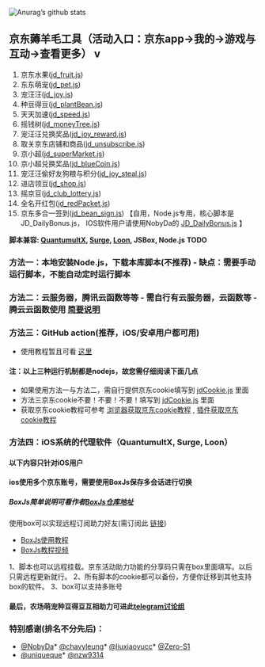 ![Anurag’s github stats](https://github-readme-stats.vercel.app/api?username=lxk0301&show_icons=true&theme=merko)

## 京东薅羊毛工具（活动入口：京东app->我的->游戏与互动->查看更多）   v
1.  京东水果([jd_fruit.js](https://raw.githubusercontent.com/lxk0301/scripts/master/jd_fruit.js))
2.  东东萌宠([jd_pet.js](https://raw.githubusercontent.com/lxk0301/scripts/master/jd_pet.js))
3.  宠汪汪([jd_joy.js](https://raw.githubusercontent.com/lxk0301/scripts/master/jd_joy.js))
4.  种豆得豆([jd_plantBean.js](https://raw.githubusercontent.com/lxk0301/scripts/master/jd_plantBean.js))
5.  天天加速([jd_speed.js](https://raw.githubusercontent.com/lxk0301/scripts/master/jd_speed.js))
6.  摇钱树([jd_moneyTree.js](https://raw.githubusercontent.com/lxk0301/scripts/master/jd_moneyTree.js))
7.  宠汪汪兑换奖品([jd_joy_reward.js](https://raw.githubusercontent.com/lxk0301/scripts/master/jd_joy_reward.js))
8.  取关京东店铺和商品([jd_unsubscribe.js](https://raw.githubusercontent.com/lxk0301/scripts/master/jd_unsubscribe.js))
9.  京小超([jd_superMarket.js](https://raw.githubusercontent.com/lxk0301/scripts/master/jd_superMarket.js))
10. 京小超兑换奖品([jd_blueCoin.js](https://raw.githubusercontent.com/lxk0301/scripts/master/jd_blueCoin.js))
11. 宠汪汪偷好友狗粮与积分([jd_joy_steal.js](https://raw.githubusercontent.com/lxk0301/scripts/master/jd_joy_steal.js))
12. 进店领豆([jd_shop.js](https://raw.githubusercontent.com/lxk0301/scripts/master/jd_shop.js))
13. 摇京豆([jd_club_lottery.js](https://raw.githubusercontent.com/lxk0301/scripts/master/jd_club_lottery.js))
14. 全名开红包([jd_redPacket.js](https://raw.githubusercontent.com/lxk0301/scripts/master/jd_redPacket.js))
15. 京东多合一签到([jd_bean_sign.js](https://raw.githubusercontent.com/lxk0301/scripts/master/jd_bean_sign.js)) 【自用，Node.js专用，核心脚本是JD_DailyBonus.js， IOS软件用户请使用NobyDa的 [JD_DailyBonus.js](https://raw.githubusercontent.com/NobyDa/Script/master/JD-DailyBonus/JD_DailyBonus.js) 】

**脚本兼容: [QuantumultX](https://apps.apple.com/us/app/quantumult-x/id1443988620), [Surge](https://apps.apple.com/us/app/surge-4/id1442620678), [Loon](https://apps.apple.com/us/app/loon/id1373567447), JSBox, Node.js**
**TODO**
### 方法一：本地安装Node.js，下载本库脚本(不推荐)  - 缺点：需要手动运行脚本，不能自动定时运行脚本
### 方法二：云服务器，腾讯云函数等等    - 需自行有云服务器，云函数等    - 腾云云函数使用 [简要说明](iCloud.md)        
### 方法三：GitHub action(推荐，iOS/安卓用户都可用) 
 - 使用教程暂且可看 [这里](githubAction.md)
#### 注：以上三种运行机制都是nodejs，故您需仔细阅读下面几点

  - 如果使用方法一与方法二，需自行提供京东cookie填写到 [jdCookie.js](https://github.com/lxk0301/scripts/blob/master/jdCookie.js) 里面
  - 方法三京东cookie不要！不要！不要！填写到 [jdCookie.js](https://github.com/lxk0301/scripts/blob/master/jdCookie.js) 里面   
  - 获取京东cookie教程可参考 [浏览器获取京东cookie教程](https://github.com/lxk0301/scripts/blob/master/backUp/GetJdCookie.md) , [插件获取京东cookie教程](https://github.com/lxk0301/scripts/blob/master/backUp/GetJdCookie2.md)
    
### 方法四：iOS系统的代理软件（QuantumultX, Surge, Loon）

#### 以下内容只针对iOS用户
#### ios使用多个京东账号，需要使用BoxJs保存多会话进行切换 
##### BoxJs简单说明可看作者[BoxJs仓库地址](https://github.com/chavyleung/scripts/)
使用box可以实现远程订阅助力好友(需订阅此 [链接](https://raw.githubusercontent.com/lxk0301/scripts/master/lxk0301.boxjs.json))
- [BoxJs使用教程](https://chavyleung.gitbook.io/boxjs/)
- [BoxJs教程视频](https://youtu.be/eIpBrRxiy0w)

 1、脚本也可以远程挂载。京东活动助力功能的分享码只需在box里面填写。以后只需远程更新就行。 2、所有脚本的cookie都可以备份，方便你迁移到其他支持box的软件。 3、box可以支持多账号

#### 最后，农场萌宠种豆得豆互相助力可进此[telegram讨论组](https://t.me/JD_fruit_pet)
### 特别感谢(排名不分先后)：
* [@NobyDa](https://github.com/NobyDa)* [@chavyleung](https://github.com/chavyleung)* [@liuxiaoyucc](https://github.com/liuxiaoyucc)* [@Zero-S1](https://github.com/Zero-S1)
* [@uniqueque](https://github.com/uniqueque)* [@nzw9314](https://github.com/nzw9314)
